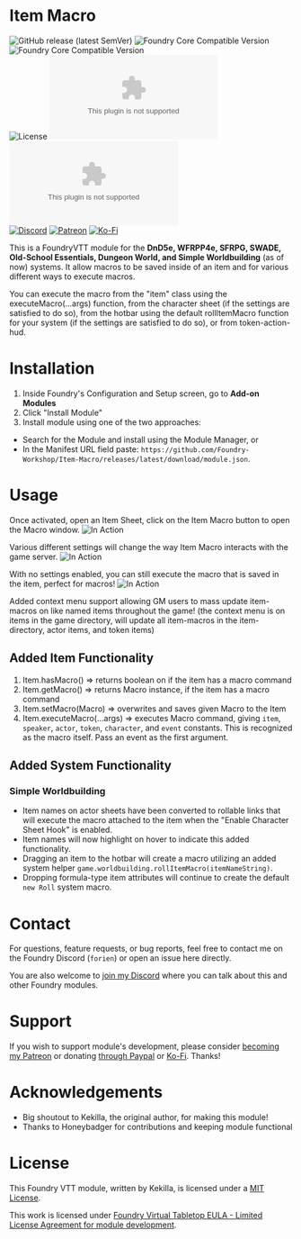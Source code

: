 # Item Macro
![GitHub release (latest SemVer)](https://img.shields.io/github/v/release/Foundry-Workshop/Item-Macro?style=for-the-badge) ![Foundry Core Compatible Version](https://img.shields.io/badge/dynamic/json.svg?url=https%3A%2F%2Fraw.githubusercontent.com%2FFoundry-Workshop%2FItem-Macro%2Fmaster%2Fmodule.json&label=Foundry%20Min%20Version&query=$.compatibility.minimum&colorB=orange&style=for-the-badge) ![Foundry Core Compatible Version](https://img.shields.io/badge/dynamic/json.svg?url=https%3A%2F%2Fraw.githubusercontent.com%2FFoundry-Workshop%2FItem-Macro%2Fmaster%2Fmodule.json&label=Foundry%20Verified&query=$.compatibility.verified&colorB=orange&style=for-the-badge)  
![License](https://img.shields.io/github/license/Foundry-Workshop/Item-Macro?style=for-the-badge) ![GitHub Releases](https://img.shields.io/github/downloads/Foundry-Workshop/Item-Macro/latest/module.zip?style=for-the-badge) ![GitHub All Releases](https://img.shields.io/github/downloads/Foundry-Workshop/Item-Macro/module.zip?style=for-the-badge&label=Downloads+total)  
[![Discord](https://img.shields.io/badge/Discord-%235865F2.svg?style=for-the-badge&logo=discord&logoColor=white&link=https%3A%2F%2Fdiscord.gg%2FXkTFv8DRDc)](https://discord.gg/XkTFv8DRDc)
[![Patreon](https://img.shields.io/badge/Patreon-F96854?style=for-the-badge&logo=patreon&logoColor=white)](https://www.patreon.com/foundryworkshop)
[![Ko-Fi](https://img.shields.io/badge/Ko--fi-F16061?style=for-the-badge&logo=ko-fi&logoColor=white)](https://ko-fi.com/forien)

This is a FoundryVTT module for the **DnD5e, WFRPP4e, SFRPG, SWADE, Old-School Essentials, Dungeon World, and Simple Worldbuilding** (as of now) systems. It allow macros to be saved inside of an item and for various different ways to execute macros.  

You can execute the macro from the "item" class using the executeMacro(...args) function, from the character sheet (if the settings are satisfied to do so), from the hotbar using the default rollItemMacro function for your system (if the settings are satisfied to do so), or from token-action-hud.

# Installation

1. Inside Foundry's Configuration and Setup screen, go to **Add-on Modules**
2. Click "Install Module"
3. Install module using one of the two approaches:
  - Search for the Module and install using the Module Manager, or
  - In the Manifest URL field paste: `https://github.com/Foundry-Workshop/Item-Macro/releases/latest/download/module.json`.

# Usage

Once activated, open an Item Sheet, click on the Item Macro button to open the Macro window.
![In Action](https://i.gyazo.com/a973845c112317bbef57691cfc657cb0.gif)

Various different settings will change the way Item Macro interacts with the game server.
![In Action](https://i.gyazo.com/34c41d778628a1b35adf11e0810e080c.png)

With no settings enabled, you can still execute the macro that is saved in the item, perfect for macros!
![In Action](https://i.gyazo.com/26ab88645e554ac5b7522a4e8b926e3c.gif)

Added context menu support allowing GM users to mass update item-macros on like named items throughout the game!
(the context menu is on items in the game directory, will update all item-macros in the item-directory, actor items, and token items)

## Added Item Functionality

1. Item.hasMacro() => returns boolean on if the item has a macro command
2. Item.getMacro() => returns Macro instance, if the item has a macro command
3. Item.setMacro(Macro) => overwrites and saves given Macro to the Item
4. Item.executeMacro(...args) => executes Macro command, giving `item`, `speaker`, `actor`, `token`, `character`, and `event` constants. This is recognized as the macro itself. Pass an event as the first argument.

## Added System Functionality

### Simple Worldbuilding

* Item names on actor sheets have been converted to rollable links that will execute the macro attached to the item when the "Enable Character Sheet Hook" is enabled.
* Item names will now highlight on hover to indicate this added functionality.
* Dragging an item to the hotbar will create a macro utilizing an added system helper `game.worldbuilding.rollItemMacro(itemNameString)`.
* Dropping formula-type item attributes will continue to create the default `new Roll` system macro.

# Contact

For questions, feature requests, or bug reports, feel free to contact me on the Foundry Discord (`forien`) or open an issue here directly.

You are also welcome to [join my Discord](https://discord.gg/XkTFv8DRDc) where you can talk about this and other Foundry modules.

# Support

If you wish to support module's development, please consider [becoming my Patreon](https://www.patreon.com/foundryworkshop) or donating [through Paypal](https://www.paypal.com/cgi-bin/webscr?cmd=_s-xclick&hosted_button_id=6P2RRX7HVEMV2&source=url) or [Ko-Fi](https://ko-fi.com/forien). Thanks!

# Acknowledgements
* Big shoutout to Kekilla, the original author, for making this module!
* Thanks to Honeybadger for contributions and keeping module functional 

# License

This Foundry VTT module, written by Kekilla, is licensed under a [MIT License](https://github.com/Kekilla0/Item-Macro/blob/main/LICENSE).

This work is licensed under [Foundry Virtual Tabletop EULA - Limited License Agreement for module development](https://foundryvtt.com/article/license/).

